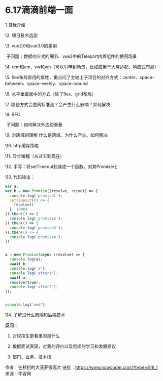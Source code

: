 # 6.17滴滴前端一面

1.自我介绍

\2. 项目技术选型

\3. vue2.0和vue3.0的差别

​     子问题：数据响应式的细节、vue3中的Teleport内置组件的使用场景

\4. rem和em、vw和wh（可以引申到场景，比如应用于大屏适配、响应式布局）

\5. flex布局常用的属性，重点问了主轴上子项目的对齐方式：center、space-between、space-evenly、space-around

\6. 水平垂直居中的方式（除了flex、grid布局）

\7. 哪些方式会脱离标准流？会产生什么影响？如何解决

\8. BFC

​     子问题：如何解决外边距重叠

\9. 对跨域的理解  什么是跨域、为什么产生、如何解决

\10. http缓存策略

\11. 异步编程（从过去到现在）

\12. 手写：将setTimeout封装成一个函数，对其Promise化

\13. 代码输出：

```js
var a;
var b = new Promise((resolve, reject) => {
  console.log('promise1');
  setTimeout(() => {
    resolve()
  }, 1000)
}).then(() => {
  console.log('promise2');
}).then(() => {
  console.log('promise3');
}).then(() => {
  console.log('promise4');
})


a = new Promise(async (resolve) => {
  console.log(a);
  await b;
  console.log('a');
  console.log('after1');
  await a;
  resolve(true);
  console.log('after2');
});


console.log('end');
```

\14. 了解过什么前端和后端技术

**反问：**

1.	对校招生更看重的是什么

2.	根据面试表现，对我的评价以及后续的学习和发展建议

3.	部门、业务、技术栈



作者：在秋招的大菠萝很高大
链接：https://www.nowcoder.com/?type=818_1
来源：牛客网